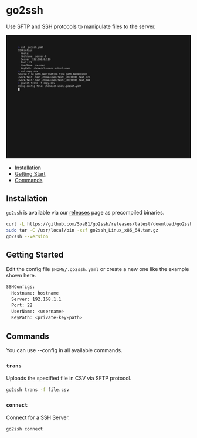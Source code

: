 # go2ssh

Use SFTP and SSH protocols to manipulate files to the server.

![](./exmaple.gif)

- [Installation](#Installation)
- [Getting Start](#Getting-Started)
- [Commands](Commands)


## Installation

`go2ssh` is available via our [releases](https://github.com/SoaB1/go2ssh/releases/latest) page as precompiled binaries.
```sh
curl -L https://github.com/SoaB1/go2ssh/releases/latest/download/go2ssh_Linux_x86_64.tar.gz -O
sudo tar -C /usr/local/bin -xzf go2ssh_Linux_x86_64.tar.gz
go2ssh --version
```

## Getting Started

Edit the config file `$HOME/.go2ssh.yaml` or create a new one like the example shown here.
``` sh
SSHConfigs:
  Hostname: hostname
  Server: 192.168.1.1
  Port: 22
  UserName: <username>
  KeyPath: <private-key-path>
```

## Commands
You can use --config in all available commands.

### `trans`
Uploads the specified file in CSV via SFTP protocol.
``` sh
go2ssh trans -f file.csv
```

### `connect`
Connect for a SSH Server.
``` sh
go2ssh connect
```